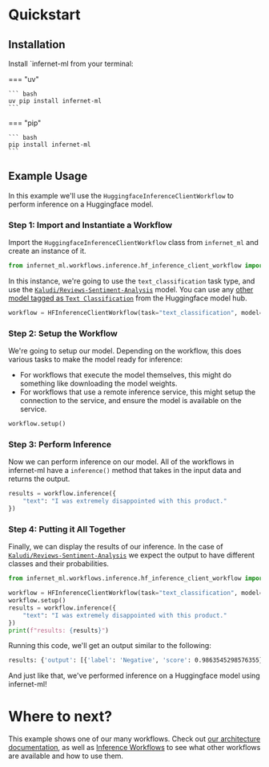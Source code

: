# Quickstart

## Installation

Install `infernet-ml from your terminal:

=== "uv"

    ``` bash
    uv pip install infernet-ml
    ```

=== "pip"

    ``` bash
    pip install infernet-ml
    ```

## Example Usage

In this example we'll use the `HuggingfaceInferenceClientWorkflow` to perform inference on a Huggingface model.


### Step 1: Import and Instantiate a Workflow
Import the `HuggingfaceInferenceClientWorkflow` class from `infernet_ml` and create an instance of it.

```python
from infernet_ml.workflows.inference.hf_inference_client_workflow import HuggingfaceInferenceClientWorkflow
```

In this instance, we're going to use the `text_classification` task type, and use the
[`Kaludi/Reviews-Sentiment-Analysis`](https://huggingface.co/Kaludi/Reviews-Sentiment-Analysis) model. You can use
any [other model tagged as `Text
Classification`](https://huggingface.co/models?pipeline_tag=text-classification&sort=trending)
from the Huggingface model hub.

```python
workflow = HFInferenceClientWorkflow(task="text_classification", model="Kaludi/Reviews-Sentiment-Analysis")
```

### Step 2: Setup the Workflow
We're going to setup our model. Depending on the workflow, this does various tasks to make the model ready for
inference:
* For workflows that execute the model themselves, this might do something like downloading the model weights.
* For workflows that use a remote inference service, this might setup the connection to the service, and ensure the
model is available on the service.

```python
workflow.setup()
```

### Step 3: Perform Inference
Now we can perform inference on our model. All of the workflows in infernet-ml have a `inference()` method that
takes in the input data and returns the output.

```python
results = workflow.inference({
    "text": "I was extremely disappointed with this product."
})
```

### Step 4: Putting it All Together
Finally, we can display the results of our inference. In the case of [`Kaludi/Reviews-Sentiment-Analysis`](https://huggingface.co/Kaludi/Reviews-Sentiment-Analysis)
we expect the output to have different classes and their probabilities.

```python
from infernet_ml.workflows.inference.hf_inference_client_workflow import HuggingfaceInferenceClientWorkflow

workflow = HFInferenceClientWorkflow(task="text_classification", model="Kaludi/Reviews-Sentiment-Analysis")
workflow.setup()
results = workflow.inference({
    "text": "I was extremely disappointed with this product."
})
print(f"results: {results}")
```

Running this code, we'll get an output similar to the following:

```bash
results: {'output': [{'label': 'Negative', 'score': 0.9863545298576355}, {'label': 'Positive', 'score': 0.013645444996654987}]}
```

And just like that, we've performed inference on a Huggingface model using infernet-ml!



# Where to next?

This example shows one of our many workflows. Check out [our architecture documentation](./architecture), as well as [Inference Workflows](./architecture#available-inference-workflows)
to see what other workflows are available and how to use them.

